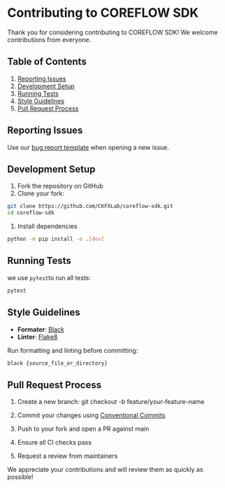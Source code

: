 # Contributing to COREFLOW SDK

Thank you for considering contributing to COREFLOW SDK! We welcome contributions from everyone.

## Table of Contents
1. [Reporting Issues](#reporting-issues)  
2. [Development Setup](#development-setup)  
3. [Running Tests](#running-tests)  
4. [Style Guidelines](#style-guidelines)  
5. [Pull Request Process](#pull-request-process)  

## Reporting Issues
Use our [bug report template](.github/ISSUE_TEMPLATE/bug_report.md) when opening a new issue.

## Development Setup
1. Fork the repository on GitHub  
1. Clone your fork:
```bash
git clone https://github.com/CKFXLab/coreflow-sdk.git
cd coreflow-sdk
```
1. Install dependencies
```bash
python -m pip install -e .[dev]
```

## Running Tests
we use ```pytest```to run all tests:
```bash
pytest
```

## Style Guidelines
* **Formater**: [Black](https://github.com/psf/black)
* **Linter**: [Flake8](https://flake8.pycqa.org/en/latest/)

Run formatting and linting before committing:
```bash
black {source_file_or_directory}
```

## Pull Request Process
1. Create a new branch: git checkout -b feature/your-feature-name

1. Commit your changes using [Conventional Commits](https://www.conventionalcommits.org/en/v1.0.0/)

1. Push to your fork and open a PR against main

1. Ensure all CI checks pass

1. Request a review from maintainers

We appreciate your contributions and will review them as quickly as possible!